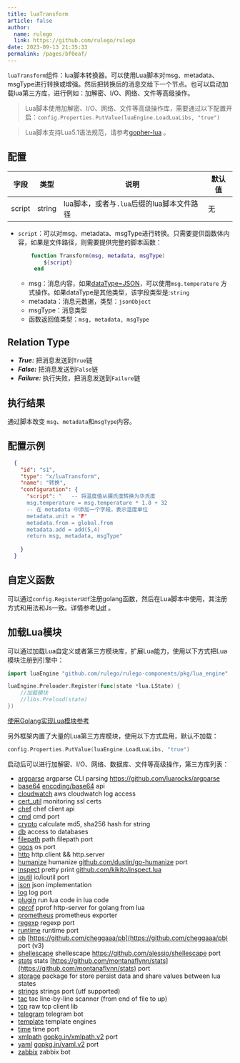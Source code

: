 ```yaml
---
title: luaTransform
article: false
author: 
  name: rulego
  link: https://github.com/rulego/rulego
date: 2023-09-13 21:35:33
permalink: /pages/bf0eaf/
---
```


`luaTransform`组件：lua脚本转换器。可以使用Lua脚本对msg、metadata、msgType进行转换或增强。然后把转换后的消息交给下一个节点。也可以启动加载lua第三方库，进行例如：加解密、I/O、网络、文件等高级操作。

> Lua脚本使用加解密、I/O、网络、文件等高级操作库，需要通过以下配置开启：`config.Properties.PutValue(luaEngine.LoadLuaLibs, "true")`

> Lua脚本支持Lua5.1语法规范，请参考[gopher-lua](https://github.com/yuin/gopher-lua) 。

## 配置

| 字段     | 类型     | 说明                          | 默认值 |
|--------|--------|-----------------------------|-----|
| script | string | lua脚本，或者与`.lua`后缀的lua脚本文件路径 | 无   |

- `script`：可以对msg、metadata、msgType进行转换。只需要提供函数体内容，如果是文件路径，则需要提供完整的脚本函数：

  ```lua
      function Transform(msg, metadata, msgType) 
          ${script} 
       end
  ```
  - msg：消息内容，如果[dataType=JSON](/pages/8ee82f/)，可以使用`msg.temperature` 方式操作。如果dataType是其他类型，该字段类型是:`string`
  - metadata：消息元数据，类型：`jsonObject`
  - msgType：消息类型
  - 函数返回值类型：`msg, metadata, msgType`

## Relation Type

- ***True:*** 把消息发送到`True`链
- ***False:*** 把消息发送到`False`链
- ***Failure:*** 执行失败，把消息发送到`Failure`链

## 执行结果

通过脚本改变 `msg`、`metadata`和`msgType`内容。

## 配置示例

```json
  {
    "id": "s1",
    "type": "x/luaTransform",
    "name": "转换",
    "configuration": {
      "script": " 	-- 将温度值从摄氏度转换为华氏度 
      msg.temperature = msg.temperature * 1.8 + 32
      -- 在 metadata 中添加一个字段，表示温度单位
      metadata.unit = "F"
      metadata.from = global.from
      metadata.add = add(5,4)
      return msg, metadata, msgType"
      
    }
  }
```


## 自定义函数

可以通过`config.RegisterUdf`注册golang函数，然后在Lua脚本中使用，其注册方式和用法和Js一致。详情参考[Udf](/pages/d59341/#udf) 。

## 加载Lua模块

可以通过加载Lua自定义或者第三方模块库，扩展Lua能力，使用以下方式把Lua模块注册到引擎中：
```go
import luaEngine "github.com/rulego/rulego-components/pkg/lua_engine"

luaEngine.Preloader.Register(func(state *lua.LState) {
	//加载模块
	//libs.Preload(state)
})
```
[使用Golang实现Lua模块参考](https://github.com/yuin/gopher-lua#Usage)

另外框架内置了大量的Lua第三方库模块，使用以下方式启用，默认不加载：
```go
config.Properties.PutValue(luaEngine.LoadLuaLibs, "true")
```
启动后可以进行加解密、I/O、网络、数据库、文件等高级操作，第三方库列表：

* [argparse](https://github.com/vadv/gopher-lua-libs/tree/master/argparse) argparse CLI parsing <https://github.com/luarocks/argparse>
* [base64](https://github.com/vadv/gopher-lua-libs/tree/master/base64) [encoding/base64](https://pkg.go.dev/encoding/base64) api
* [cloudwatch](https://github.com/vadv/gopher-lua-libs/tree/master/aws/cloudwatch) aws cloudwatch log access
* [cert_util](https://github.com/vadv/gopher-lua-libs/tree/master/cert_util) monitoring ssl certs
* [chef](https://github.com/vadv/gopher-lua-libs/tree/master/chef) chef client api
* [cmd](https://github.com/vadv/gopher-lua-libs/tree/master/cmd) cmd port
* [crypto](https://github.com/vadv/gopher-lua-libs/tree/master/crypto) calculate md5, sha256 hash for string
* [db](https://github.com/vadv/gopher-lua-libs/tree/master/db) access to databases
* [filepath](https://github.com/vadv/gopher-lua-libs/tree/master/filepath) path.filepath port
* [goos](https://github.com/vadv/gopher-lua-libs/tree/master/goos) os port
* [http](https://github.com/vadv/gopher-lua-libs/tree/master/http) http.client && http.server
* [humanize](https://github.com/vadv/gopher-lua-libs/tree/master/humanize) humanize [github.com/dustin/go-humanize](https://github.com/dustin/go-humanize) port
* [inspect](https://github.com/vadv/gopher-lua-libs/tree/master/inspect) pretty print [github.com/kikito/inspect.lua](https://github.com/kikito/inspect.lua)
* [ioutil](https://github.com/vadv/gopher-lua-libs/tree/master/ioutil) io/ioutil port
* [json](https://github.com/vadv/gopher-lua-libs/tree/master/json) json implementation
* [log](https://github.com/vadv/gopher-lua-libs/tree/master/log) log port
* [plugin](https://github.com/vadv/gopher-lua-libs/tree/master/plugin) run lua code in lua code
* [pprof](https://github.com/vadv/gopher-lua-libs/tree/master/pprof) pprof http-server for golang from lua
* [prometheus](https://github.com/vadv/gopher-lua-libs/tree/master/prometheus/client) prometheus exporter
* [regexp](https://github.com/vadv/gopher-lua-libs/tree/master/regexp) regexp port
* [runtime](/runtime) runtime port
* [pb](https://github.com/vadv/gopher-lua-libs/tree/master/pb) [https://github.com/cheggaaa/pb](https://github.com/cheggaaa/pb) port (v3)
* [shellescape](https://github.com/vadv/gopher-lua-libs/tree/master/shellescape) shellescape <https://github.com/alessio/shellescape> port
* [stats](https://github.com/vadv/gopher-lua-libs/tree/master/stats) stats [https://github.com/montanaflynn/stats](https://github.com/montanaflynn/stats) port
* [storage](https://github.com/vadv/gopher-lua-libs/tree/master/storage) package for store persist data and share values between lua states
* [strings](https://github.com/vadv/gopher-lua-libs/tree/master/strings) strings port (utf supported)
* [tac](https://github.com/vadv/gopher-lua-libs/tree/master/tac) tac line-by-line scanner (from end of file to up)
* [tcp](https://github.com/vadv/gopher-lua-libs/tree/master/tcp) raw tcp client lib
* [telegram](https://github.com/vadv/gopher-lua-libs/tree/master/telegram) telegram bot
* [template](https://github.com/vadv/gopher-lua-libs/tree/master/template) template engines
* [time](https://github.com/vadv/gopher-lua-libs/tree/master/time) time port
* [xmlpath](https://github.com/vadv/gopher-lua-libs/tree/master/xmlpath) [gopkg.in/xmlpath.v2](https://gopkg.in/xmlpath.v2) port
* [yaml](https://github.com/vadv/gopher-lua-libs/tree/master/yaml) [gopkg.in/yaml.v2](https://gopkg.in/yaml.v2) port
* [zabbix](https://github.com/vadv/gopher-lua-libs/tree/master/zabbix) zabbix bot